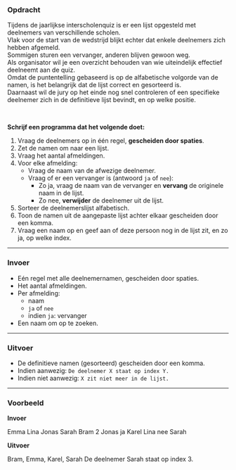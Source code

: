 ### Opdracht

Tijdens de jaarlijkse interscholenquiz is er een lijst opgesteld met deelnemers van verschillende scholen.  
Vlak voor de start van de wedstrijd blijkt echter dat enkele deelnemers zich hebben afgemeld.  
Sommigen sturen een vervanger, anderen blijven gewoon weg.  
Als organisator wil je een overzicht behouden van wie uiteindelijk effectief deelneemt aan de quiz.  
Omdat de puntentelling gebaseerd is op de alfabetische volgorde van de namen, is het belangrijk dat de lijst correct en gesorteerd is.  
Daarnaast wil de jury op het einde nog snel controleren of een specifieke deelnemer zich in de definitieve lijst bevindt, en op welke positie.

<br/>

**Schrijf een programma dat het volgende doet:**

1. Vraag de deelnemers op in één regel, **gescheiden door spaties**.
2. Zet de namen om naar een lijst.
3. Vraag het aantal afmeldingen.
4. Voor elke afmelding:
   - Vraag de naam van de afwezige deelnemer.
   - Vraag of er een vervanger is (antwoord `ja` of `nee`):
     - Zo ja, vraag de naam van de vervanger en **vervang** de originele naam in de lijst.
     - Zo nee, **verwijder** de deelnemer uit de lijst.
5. Sorteer de deelnemerslijst alfabetisch.
6. Toon de namen uit de aangepaste lijst achter elkaar gescheiden door een komma.
7. Vraag een naam op en geef aan of deze persoon nog in de lijst zit, en zo ja, op welke index.

---

### Invoer

- Eén regel met alle deelnemernamen, gescheiden door spaties.
- Het aantal afmeldingen.
- Per afmelding:
  - naam
  - `ja` of `nee`
  - indien `ja`: vervanger
- Een naam om op te zoeken.

---

### Uitvoer

- De definitieve namen (gesorteerd) gescheiden door een komma.
- Indien aanwezig: `De deelnemer X staat op index Y.`
- Indien niet aanwezig: `X zit niet meer in de lijst.`

---

### Voorbeeld

**Invoer**

   Emma Lina Jonas Sarah Bram
   2
   Jonas
   ja
   Karel
   Lina
   nee
   Sarah

**Uitvoer**

   Bram, Emma, Karel, Sarah
   De deelnemer Sarah staat op index 3.
